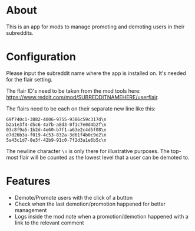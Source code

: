 # About

This is an app for mods to manage promoting and demoting users in their subreddits. 

# Configuration

Please input the subreddit name where the app is installed on. It's needed for the flair setting.

The flair ID's need to be taken from the mod tools here: https://www.reddit.com/mod/SUBREDDITNAMEHERE/userflair.

The flairs need to be each on their separate new line like this:

```
69f740c1-3882-4006-9755-9386c59c317d\n
b2a1e3f4-d5c6-4a7b-a8d3-0f1c7e0d4b2f\n
03c8f9a5-1b2d-4e60-b7f1-a63e2c4d5f08\n
e7d26b3a-f019-4c53-832a-3d61f4b0c9e2\n
5a43c1d7-8e3f-42b9-91c0-7f2d3a1e6b5c\n
```

The newline character `\n` is only there for illustrative purposes. The top-most flair will be counted as the lowest level that a user can be demoted to.

# Features

- Demote/Promote users with the click of a button
- Check when the last demotion/promotion happened for better management
- Logs inside the mod note when a promotion/demotion happened with a link to the relevant comment
